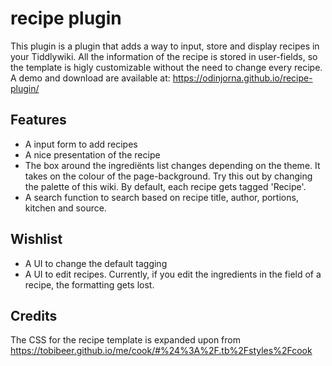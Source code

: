 # recipe plugin


This plugin is a plugin that adds a way to input, store and display recipes in your Tiddlywiki. All the information of the recipe is stored in user-fields, so the template is higly customizable without the need to change every recipe. A demo and download are available at: https://odinjorna.github.io/recipe-plugin/

## Features
* A input form to add recipes
* A nice presentation of the recipe
* The box around the ingrediënts list changes depending on the theme. It takes on the colour of the page-background. Try this out by changing the palette of this wiki.
By default, each recipe gets tagged 'Recipe'.
* A search function to search based on recipe title, author, portions, kitchen and source.

## Wishlist
* A UI to change the default tagging
* A UI to edit recipes. Currently, if you edit the ingredients in the field of a recipe, the formatting gets lost.

## Credits
The CSS for the recipe template is expanded upon from https://tobibeer.github.io/me/cook/#%24%3A%2F.tb%2Fstyles%2Fcook
